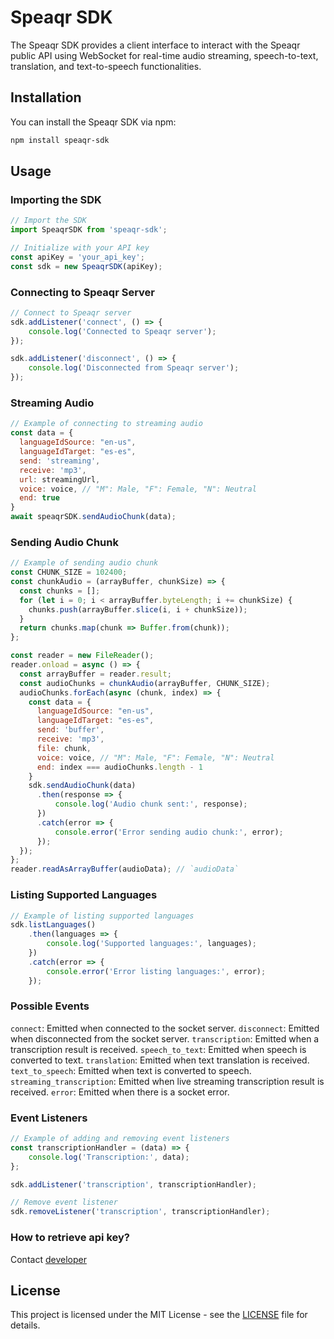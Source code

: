 # Speaqr SDK

The Speaqr SDK provides a client interface to interact with the Speaqr public API using WebSocket for real-time audio streaming, speech-to-text, translation, and text-to-speech functionalities.

## Installation

You can install the Speaqr SDK via npm:

```bash
npm install speaqr-sdk
```

## Usage

### Importing the SDK

```javascript
// Import the SDK
import SpeaqrSDK from 'speaqr-sdk';

// Initialize with your API key
const apiKey = 'your_api_key';
const sdk = new SpeaqrSDK(apiKey);
```

### Connecting to Speaqr Server

```javascript
// Connect to Speaqr server
sdk.addListener('connect', () => {
    console.log('Connected to Speaqr server');
});

sdk.addListener('disconnect', () => {
    console.log('Disconnected from Speaqr server');
});
```

### Streaming Audio

```javascript
// Example of connecting to streaming audio
const data = {
  languageIdSource: "en-us",
  languageIdTarget: "es-es",
  send: 'streaming',
  receive: 'mp3',
  url: streamingUrl,
  voice: voice, // "M": Male, "F": Female, "N": Neutral
  end: true
}
await speaqrSDK.sendAudioChunk(data);
```

### Sending Audio Chunk

```javascript
// Example of sending audio chunk
const CHUNK_SIZE = 102400;
const chunkAudio = (arrayBuffer, chunkSize) => {
  const chunks = [];
  for (let i = 0; i < arrayBuffer.byteLength; i += chunkSize) {
    chunks.push(arrayBuffer.slice(i, i + chunkSize));
  }
  return chunks.map(chunk => Buffer.from(chunk));
};

const reader = new FileReader();
reader.onload = async () => {
  const arrayBuffer = reader.result;
  const audioChunks = chunkAudio(arrayBuffer, CHUNK_SIZE);
  audioChunks.forEach(async (chunk, index) => {
    const data = {
      languageIdSource: "en-us",
      languageIdTarget: "es-es",
      send: 'buffer',
      receive: 'mp3',
      file: chunk,
      voice: voice, // "M": Male, "F": Female, "N": Neutral
      end: index === audioChunks.length - 1
    }
    sdk.sendAudioChunk(data)
      .then(response => {
          console.log('Audio chunk sent:', response);
      })
      .catch(error => {
          console.error('Error sending audio chunk:', error);
      });
  });
};
reader.readAsArrayBuffer(audioData); // `audioData`
```

### Listing Supported Languages

```javascript
// Example of listing supported languages
sdk.listLanguages()
    .then(languages => {
        console.log('Supported languages:', languages);
    })
    .catch(error => {
        console.error('Error listing languages:', error);
    });
```

### Possible Events
`connect`: Emitted when connected to the socket server.
`disconnect`: Emitted when disconnected from the socket server.
`transcription`: Emitted when a transcription result is received.
`speech_to_text`: Emitted when speech is converted to text.
`translation`: Emitted when text translation is received.
`text_to_speech`: Emitted when text is converted to speech.
`streaming_transcription`: Emitted when live streaming transcription result is received.
`error`: Emitted when there is a socket error.

### Event Listeners

```javascript
// Example of adding and removing event listeners
const transcriptionHandler = (data) => {
    console.log('Transcription:', data);
};

sdk.addListener('transcription', transcriptionHandler);

// Remove event listener
sdk.removeListener('transcription', transcriptionHandler);
```
### How to retrieve api key?
Contact [developer](mailto:lucianvalentin119@gmail.com)

## License

This project is licensed under the MIT License - see the [LICENSE](LICENSE) file for details.
